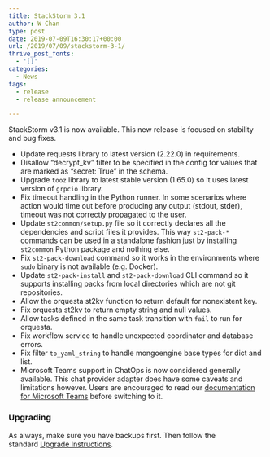 ```yaml
---
title: StackStorm 3.1
author: W Chan
type: post
date: 2019-07-09T16:30:17+00:00
url: /2019/07/09/stackstorm-3-1/
thrive_post_fonts:
  - '[]'
categories:
  - News
tags:
  - release
  - release announcement

---
```

StackStorm v3.1 is now available. This new release is focused on stability and bug fixes.

  * Update requests library to latest version (2.22.0) in requirements.
  * Disallow &#8220;decrypt_kv&#8221; filter to be specified in the config for values that are marked as &#8220;secret: True&#8221; in the schema.
  * Upgrade `tooz` library to latest stable version (1.65.0) so it uses latest version of `grpcio` library.
  * Fix timeout handling in the Python runner. In some scenarios where action would time out before producing any output (stdout, stder), timeout was not correctly propagated to the user.
  * Update `st2common/setup.py` file so it correctly declares all the dependencies and script files it provides. This way `st2-pack-*` commands can be used in a standalone fashion just by installing `st2common` Python package and nothing else.
  * Fix `st2-pack-download` command so it works in the environments where `sudo` binary is not available (e.g. Docker).
  * Update `st2-pack-install` and `st2-pack-download` CLI command so it supports installing packs from local directories which are not git repositories.
  * Allow the orquesta st2kv function to return default for nonexistent key.
  * Fix orquesta st2kv to return empty string and null values.
  * Allow tasks defined in the same task transition with `fail` to run for orquesta.
  * Fix workflow service to handle unexpected coordinator and database errors.
  * Fix filter `to_yaml_string` to handle mongoengine base types for dict and list.
  * Microsoft Teams support in ChatOps is now considered generally available. This chat provider adapter does have some caveats and limitations however. Users are encouraged to read our [documentation for Microsoft Teams][1] before switching to it.

### Upgrading

As always, make sure you have backups first. Then follow the standard [Upgrade Instructions][2].

 [1]: https://docs.stackstorm.com/chatops/msteams.html
 [2]: https://docs.stackstorm.com/latest/install/upgrades.html